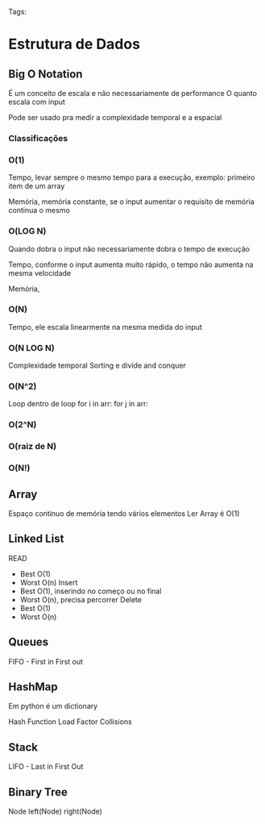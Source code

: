 Tags:

# Estrutura de Dados

## Big O Notation
É um conceito de escala e não necessariamente de performance
O quanto escala com input

Pode ser usado pra medir a complexidade temporal e a espacial

### Classificações
### **O(1)**
Tempo, levar sempre o mesmo tempo para a execução, exemplo: primeiro item de um array

Memória, memória constante, se o input aumentar o requisito de memória continua o mesmo

### O(LOG N)
Quando dobra o input não necessariamente dobra o tempo de execução

Tempo, conforme o input aumenta muito rápido, o tempo não aumenta na mesma velocidade

Memória, 

### O(N)
Tempo, ele escala linearmente na mesma medida do input

### O(N LOG N)
Complexidade temporal Sorting e divide and conquer

### O(N^2)
Loop dentro de loop
for i in arr:
	for j in arr:

### O(2^N)

### O(raiz de N)

### O(N!)

## Array
Espaço continuo de memória tendo vários elementos
Ler Array é O(1)
## Linked List
READ
- Best O(1)
- Worst O(n)
Insert
- Best O(1), inserindo no começo ou no final
- Worst O(n), precisa percorrer
Delete
- Best O(1)
- Worst O(n)

## Queues
FIFO - First in First out

## HashMap
Em python é um dictionary

Hash Function
Load Factor
Collisions

## Stack
LIFO -  Last in First Out

## Binary Tree
Node
left(Node)
right(Node)
